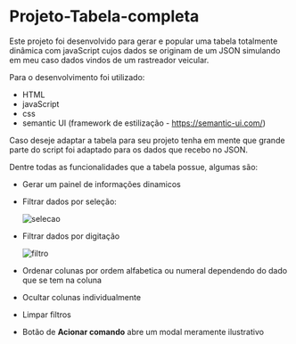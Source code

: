 # Projeto-Tabela-completa

Este projeto foi desenvolvido para gerar e popular uma tabela totalmente dinâmica com javaScript cujos dados se originam de um JSON simulando em meu caso dados vindos de um rastreador veicular.

Para o desenvolvimento foi utilizado:
- HTML
- javaScript
- css
- semantic UI (framework de estilização - https://semantic-ui.com/)

Caso deseje adaptar a tabela para seu projeto tenha em mente que grande parte do script foi adaptado para os dados que recebo no JSON.

Dentre todas as funcionalidades que a tabela possue, algumas são:
- Gerar um painel de informações dinamicos 
- Filtrar dados por seleção:

  ![selecao](https://user-images.githubusercontent.com/46724577/85421130-71392800-b54a-11ea-983d-4b92e750c921.png)

- Filtrar dados por digitação

  ![filtro](https://user-images.githubusercontent.com/46724577/85421502-df7dea80-b54a-11ea-8d69-0a94a77294b6.png)

- Ordenar colunas por ordem alfabetica ou numeral dependendo do dado que se tem na coluna
- Ocultar colunas individualmente
- Limpar filtros
- Botão de **Acionar comando** abre um modal meramente ilustrativo
